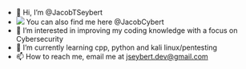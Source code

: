 - 👋 Hi, I’m @JacobTSeybert
- <img src="{https://img.shields.io/badge/Twitter-1DA1F2?style=for-the-badge&logo=twitter&logoColor=white}" /> You can also find me here @JacobCybert
- 👀 I’m interested in improving my coding knowledge with a focus on Cybersecurity
- 🌱 I’m currently learning cpp, python and kali linux/pentesting
- 📫 How to reach me, email me at jseybert.dev@gmail.com

